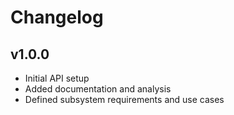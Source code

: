 # Changelog

## v1.0.0
- Initial API setup
- Added documentation and analysis
- Defined subsystem requirements and use cases
